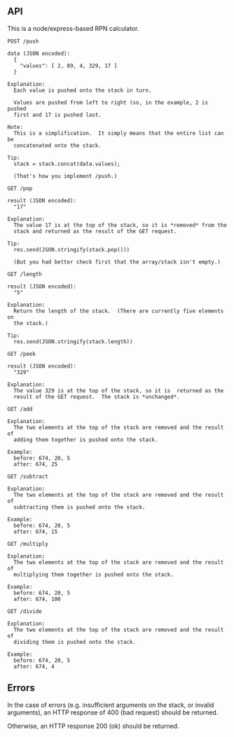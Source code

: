 ## API

This is a node/express-based RPN calculator.

```
POST /push

data (JSON encoded):
  {
    "values": [ 2, 89, 4, 329, 17 ]
  }

Explanation:
  Each value is pushed onto the stack in turn.

  Values are pushed from left to right (so, in the example, 2 is pushed
  first and 17 is pushed last.

Note:
  This is a simplification.  It simply means that the entire list can be
  concatenated onto the stack.

Tip:
  stack = stack.concat(data.values);

  (That's how you implement /push.)
```

```
GET /pop

result (JSON encoded):
  "17"

Explanation:
  The value 17 is at the top of the stack, so it is *removed* from the
  stack and returned as the result of the GET request.

Tip:
  res.send(JSON.stringify(stack.pop()))

  (But you had better check first that the array/stack isn't empty.)
```

```
GET /length

result (JSON encoded):
  "5"

Explanation:
  Return the length of the stack.  (There are currently five elements on
  the stack.)

Tip:
  res.send(JSON.stringify(stack.length))
```

```
GET /peek

result (JSON encoded):
  "329"

Explanation:
  The value 329 is at the top of the stack, so it is  returned as the
  result of the GET request.  The stack is *unchanged*.
```

```
GET /add

Explanation:
  The two elements at the top of the stack are removed and the result of
  adding them together is pushed onto the stack.

Example:
  before: 674, 20, 5
  after: 674, 25
```

```
GET /subtract

Explanation:
  The two elements at the top of the stack are removed and the result of
  subtracting them is pushed onto the stack.

Example:
  before: 674, 20, 5
  after: 674, 15
```

```
GET /multiply

Explanation:
  The two elements at the top of the stack are removed and the result of
  multiplying them together is pushed onto the stack.

Example:
  before: 674, 20, 5
  after: 674, 100
```

```
GET /divide

Explanation:
  The two elements at the top of the stack are removed and the result of
  dividing them is pushed onto the stack.

Example:
  before: 674, 20, 5
  after: 674, 4
```

## Errors

In the case of errors (e.g. insufficient arguments on the stack, or invalid
arguments), an HTTP response of 400 (bad request) should be returned.

Otherwise, an HTTP response 200 (ok) should be returned.
